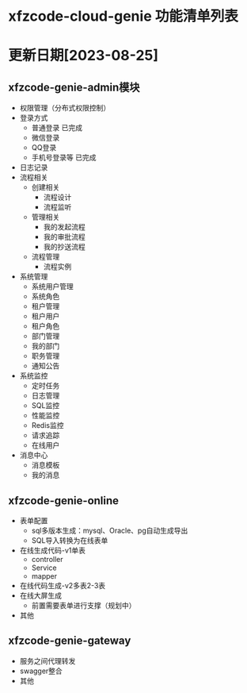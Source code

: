 # xfzcode-cloud-genie 功能清单列表
# 更新日期[2023-08-25]

## xfzcode-genie-admin模块
- 权限管理（分布式权限控制）
- 登录方式 
  - 普通登录 已完成
  - 微信登录
  - QQ登录
  - 手机号登录等 已完成
- 日志记录
- 流程相关
  - 创建相关
    - 流程设计
    - 流程监听
  - 管理相关
    - 我的发起流程
    - 我的审批流程
    - 我的抄送流程
  - 流程管理
    - 流程实例
- 系统管理
  - 系统用户管理
  - 系统角色
  - 租户管理
  - 租户用户
  - 租户角色
  - 部门管理
  - 我的部门
  - 职务管理
  - 通知公告
- 系统监控
  - 定时任务
  - 日志管理
  - SQL监控
  - 性能监控
  - Redis监控
  - 请求追踪
  - 在线用户
- 消息中心
  - 消息模板
  - 我的消息

## xfzcode-genie-online
- 表单配置
  - sql多版本生成：mysql、Oracle、pg自动生成导出
  - SQL导入转换为在线表单
- 在线生成代码-v1单表
  - controller
  - Service
  - mapper
- 在线代码生成-v2多表2-3表
- 在线大屏生成
  - 前置需要表单进行支撑（规划中）
- 其他



## xfzcode-genie-gateway
- 服务之间代理转发
- swagger整合
- 其他
